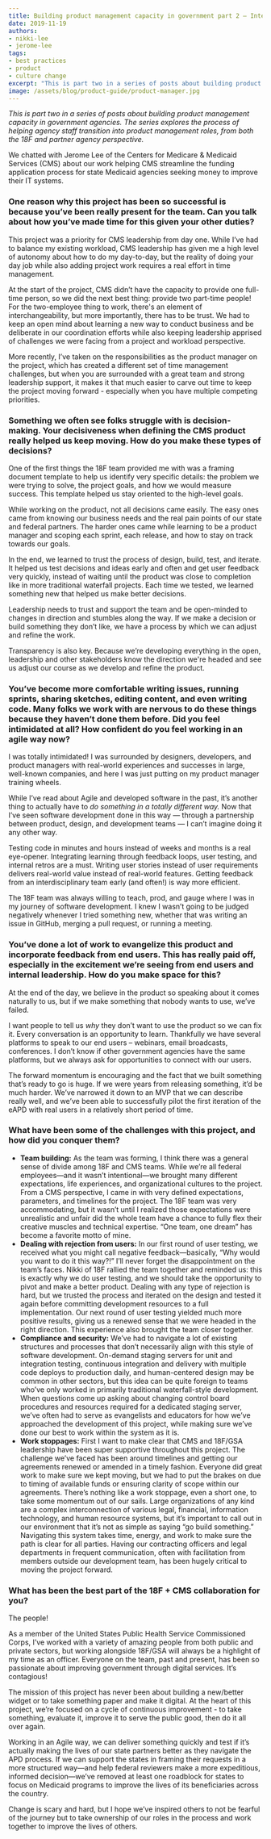 ```yaml
---
title: Building product management capacity in government part 2 – Interview with a product manager
date: 2019-11-19
authors:
- nikki-lee
- jerome-lee
tags:
- best practices
- product
- culture change
excerpt: "This is part two in a series of posts about building product management capacity in government agencies. For this post, we chatted with Jerome Lee of the Centers for Medicare & Medicaid Services about his experience as a product manager on our current project"
image: /assets/blog/product-guide/product-manager.jpg
---
```


*This is part two in a series of posts about building product management capacity in government agencies. The series explores the process of helping agency staff transition into product management roles, from both the 18F and partner agency perspective.*

We chatted with Jerome Lee of the Centers for Medicare & Medicaid Services (CMS) about our work helping CMS streamline the funding application process for state Medicaid agencies seeking money to improve their IT systems.

### One reason why this project has been so successful is because you’ve been really present for the team. Can you talk about how you’ve made time for this given your other duties?

This project was a priority for CMS leadership from day one. While I’ve had to balance my existing workload, CMS leadership has given me a high level of autonomy about how to do my day-to-day, but the reality of doing your day job while also adding project work requires a real effort in time management.

At the start of the project, CMS didn’t have the capacity to provide one full-time person, so we did the next best thing: provide two part-time people! For the two-employee thing to work, there's an element of interchangeability, but more importantly, there has to be trust. We had to keep an open mind about learning a new way to conduct business and be deliberate in our coordination efforts while also keeping leadership apprised of challenges we were facing from a project and workload perspective.

More recently, I’ve taken on the responsibilities as the product manager on the project, which has created a different set of time management challenges, but when you are surrounded with a great team and strong leadership support, it makes it that much easier to carve out time to keep the project moving forward - especially when you have multiple competing priorities.

### Something we often see folks struggle with is decision-making. Your decisiveness when defining the CMS product really helped us keep moving. How do you make these types of decisions?

One of the first things the 18F team provided me with was a framing document template to help us identify very specific details: the problem we were trying to solve, the project goals, and how we would measure success. This template helped us stay oriented to the high-level goals.

While working on the product, not all decisions came easily. The easy ones came from knowing our business needs and the real pain points of our state and federal partners. The harder ones came while learning to be a product manager and scoping each sprint, each release, and how to stay on track towards our goals.

In the end, we learned to trust the process of design, build, test, and iterate. It helped us test decisions and ideas early and often and get user feedback very quickly, instead of waiting until the product was close to completion like in more traditional waterfall projects. Each time we tested, we learned something new that helped us make better decisions.

Leadership needs to trust and support the team and be open-minded to changes in direction and stumbles along the way. If we make a decision or build something they don’t like, we have a process by which we can adjust and refine the work.

Transparency is also key. Because we’re developing everything in the open, leadership and other stakeholders know the direction we're headed and see us adjust our course as we develop and refine the product.

### You’ve become more comfortable writing issues, running sprints, sharing sketches, editing content, and even writing code. Many folks we work with are nervous to do these things because they haven’t done them before. Did you feel intimidated at all? How confident do you feel working in an agile way now?

I was totally intimidated! I was surrounded by designers, developers, and product managers with real-world experiences and successes in large, well-known companies, and here I was just putting on my product manager training wheels.

While I’ve read about Agile and developed software in the past, it’s another thing to actually have to *do something in a totally different
way.* Now that I’ve seen software development done in this way — through a partnership between product, design, and development teams — I can’t
imagine doing it any other way.

Testing code in minutes and hours instead of weeks and months is a real eye-opener. Integrating learning through feedback loops, user testing, and internal retros are a must. Writing user stories instead of user requirements delivers real-world value instead of real-world features. Getting feedback from an interdisciplinary team early (and often!) is way more efficient.

The 18F team was always willing to teach, prod, and gauge where I was in my journey of software development. I knew I wasn’t going to be judged negatively whenever I tried something new, whether that was writing an issue in GitHub, merging a pull request, or running a meeting.

### You’ve done a lot of work to evangelize this product and incorporate feedback from end users. This has really paid off, especially in the excitement we’re seeing from end users and internal leadership. How do you make space for this?

At the end of the day, we believe in the product so speaking about it comes naturally to us, but if we make something that nobody wants to use, we’ve failed.

I want people to tell us *why* they don’t want to use the product so we can fix it. Every conversation is an opportunity to learn. Thankfully we have several platforms to speak to our end users – webinars, email broadcasts, conferences. I don’t know if other government agencies have the same platforms, but we always ask for opportunities to connect with our users.

The forward momentum is encouraging and the fact that we built something that’s ready to go is huge. If we were years from releasing something, it’d be much harder. We’ve narrowed it down to an MVP that we can describe really well, and we’ve been able to successfully pilot the first iteration of the eAPD with real users in a relatively short period of time.

### What have been some of the challenges with this project, and how did you conquer them?

- **Team building:** As the team was forming, I think there was a general sense of divide among 18F and CMS teams. While we’re all federal employees—and it wasn’t intentional—we brought many different expectations, life experiences, and organizational cultures to the project. From a CMS perspective, I came in with very defined expectations, parameters, and timelines for the project. The 18F team was very accommodating, but it wasn’t until I realized those expectations were unrealistic and unfair did the whole team have a chance to fully flex their creative muscles and technical expertise. “One team, one dream” has become a favorite motto of mine.
- **Dealing with rejection from users:** In our first round of user testing, we received what you might call negative feedback—basically, “Why would you want to do it this way?!” I’ll never forget the disappointment on the team’s faces. Nikki of 18F rallied the team together and reminded us: this is exactly why we do user testing, and we should take the opportunity to pivot and make a better product. Dealing with any type of rejection is hard, but we trusted the process and iterated on the design and tested it again before committing development resources to a full implementation. Our next round of user testing yielded much more positive results, giving us a renewed sense that we were headed in the right direction. This experience also brought the team closer together.
- **Compliance and security:** We’ve had to navigate a lot of existing structures and processes that don’t necessarily align with this style of software development. On-demand staging servers for unit and integration testing, continuous integration and delivery with multiple code deploys to production daily, and human-centered design may be common in other sectors, but this idea can be quite foreign to teams who’ve only worked in primarily traditional waterfall-style development. When questions come up asking about changing control board procedures and resources required for a dedicated staging server, we’ve often had to serve as evangelists and educators for how we’ve approached the development of this project, while making sure we’ve done our best to work within the system as it is.
- **Work stoppages:** First I want to make clear that CMS and 18F/GSA leadership have been super supportive throughout this project. The challenge we’ve faced has been around timelines and getting our agreements renewed or amended in a timely fashion. Everyone did great work to make sure we kept moving, but we had to put the brakes on due to timing of available funds or ensuring clarity of scope within our agreements. There’s nothing like a work stoppage, even a short one, to take some momentum out of our sails. Large organizations of any kind are a complex interconnection of various legal, financial, information technology, and human resource systems, but it’s important to call out in our environment that it’s not as simple as saying “go build something.” Navigating this system takes time, energy, and work to make sure the path is clear for all parties. Having our contracting officers and legal departments in frequent communication, often with facilitation from members outside our development team, has been hugely critical to moving the project forward.

### What has been the best part of the 18F + CMS collaboration for you?

The people!

As a member of the United States Public Health Service Commissioned Corps, I’ve worked with a variety of amazing people from both public and private sectors, but working alongside 18F/GSA will always be a highlight of my time as an officer. Everyone on the team, past and present, has been so passionate about improving government through digital services. It’s contagious!

The mission of this project has never been about building a new/better widget or to take something paper and make it digital. At the heart of this project, we’re focused on a cycle of continuous improvement - to take something, evaluate it, improve it to serve the public good, then do it all over again.

Working in an Agile way, we can deliver something quickly and test if it’s actually making the lives of our state partners better as they navigate the APD process. If we can support the states in framing their requests in a more structured way—and help federal reviewers make a more expeditious, informed decision—we’ve removed at least one roadblock for states to focus on Medicaid programs to improve the lives of its beneficiaries across the country.

Change is scary and hard, but I hope we’ve inspired others to not be fearful of the journey but to take ownership of our roles in the process and work together to improve the lives of others.

